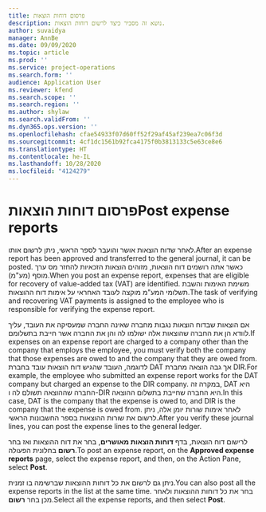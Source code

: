 ```yaml
---
title: פרסום דוחות הוצאות
description: נושא זה מסביר כיצד לרשום דוחות הוצאות.
author: suvaidya
manager: AnnBe
ms.date: 09/09/2020
ms.topic: article
ms.prod: ''
ms.service: project-operations
ms.search.form: ''
audience: Application User
ms.reviewer: kfend
ms.search.scope: ''
ms.search.region: ''
ms.author: shylaw
ms.search.validFrom: ''
ms.dyn365.ops.version: ''
ms.openlocfilehash: cfae54933f07d60ff52f29af45af239ea7c06f3d
ms.sourcegitcommit: 4cf1dc1561b92fca4175f0b3813133c5e63ce8e6
ms.translationtype: HT
ms.contentlocale: he-IL
ms.lasthandoff: 10/28/2020
ms.locfileid: "4124279"
---
```

# <a name="post-expense-reports"></a><span data-ttu-id="8298d-103">פרסום דוחות הוצאות</span><span class="sxs-lookup"><span data-stu-id="8298d-103">Post expense reports</span></span>

<span data-ttu-id="8298d-104">לאחר שדוח הוצאות אושר והועבר לספר הראשי, ניתן לרשום אותו.</span><span class="sxs-lookup"><span data-stu-id="8298d-104">After an expense report has been approved and transferred to the general journal, it can be posted.</span></span> <span data-ttu-id="8298d-105">כאשר אתה רושמים דוח הוצאות, מזוהים הוצאות הזכאיות להחזר מס ערך מוסף (מע"מ).</span><span class="sxs-lookup"><span data-stu-id="8298d-105">When you post an expense report, expenses that are eligible for recovery of value-added tax (VAT) are identified.</span></span> <span data-ttu-id="8298d-106">משימת האימות והשבת תשלומי המע"מ מוקצה לעובד האחראי על אימות דוח ההוצאות.</span><span class="sxs-lookup"><span data-stu-id="8298d-106">The task of verifying and recovering VAT payments is assigned to the employee who is responsible for verifying the expense report.</span></span>

<span data-ttu-id="8298d-107">אם הוצאות שבדוח הוצאות נגבות מחברה שאינה החברה שמעסיקה את העובד, עליך לוודא הן את החברה שהוצאות אלה ישולמו לה והן את החברה אשר חייבת בתשלומם.</span><span class="sxs-lookup"><span data-stu-id="8298d-107">If expenses on an expense report are charged to a company other than the company that employs the employee, you must verify both the company that those expenses are owed to and the company that they are owed from.</span></span> <span data-ttu-id="8298d-108">לדוגמה, העובד שהגיש דוח הוצאות עובד בחברת DAT אך גבה הוצאה מחברת DIR.</span><span class="sxs-lookup"><span data-stu-id="8298d-108">For example, the employee who submitted an expense report works for the DAT company but charged an expense to the DIR company.</span></span> <span data-ttu-id="8298d-109">במקרה זה, DAT היא החברה שההוצאה תשולם לה ו-DIR היא החברה שחייבת בתשלום ההוצאה.</span><span class="sxs-lookup"><span data-stu-id="8298d-109">In this case, DAT is the company that the expense is owed to, and DIR is the company that the expense is owed from.</span></span> <span data-ttu-id="8298d-110">לאחר אימות שורות יומן אלה, ניתן לרשום את שורות ההוצאות בספר החשבונות הראשי.</span><span class="sxs-lookup"><span data-stu-id="8298d-110">After you verify these journal lines, you can post the expense lines to the general ledger.</span></span>

<span data-ttu-id="8298d-111">לרישום דוח הוצאות, בדף **דוחות הוצאות מאושרים**, בחר את דוח ההוצאות ואז בחר **רשום** בחלונית הפעולה.</span><span class="sxs-lookup"><span data-stu-id="8298d-111">To post an expense report, on the **Approved expense reports** page, select the expense report, and then, on the Action Pane, select **Post**.</span></span>

<span data-ttu-id="8298d-112">ניתן גם לרשום את כל דוחות ההוצאות שברשימה בו זמנית.</span><span class="sxs-lookup"><span data-stu-id="8298d-112">You can also post all the expense reports in the list at the same time.</span></span> <span data-ttu-id="8298d-113">בחר את כל דוחות ההוצאות ולאחר מכן בחר **רשום**.</span><span class="sxs-lookup"><span data-stu-id="8298d-113">Select all the expense reports, and then select **Post**.</span></span>
